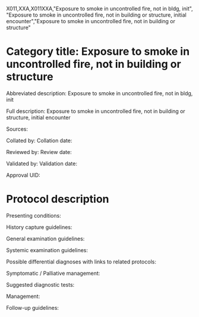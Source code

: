 X011,XXA,X011XXA,"Exposure to smoke in uncontrolled fire, not in bldg, init", "Exposure to smoke in uncontrolled fire, not in building or structure, initial encounter","Exposure to smoke in uncontrolled fire, not in building or structure"
# Category title: Exposure to smoke in uncontrolled fire, not in building or structure

Abbreviated description: Exposure to smoke in uncontrolled fire, not in bldg, init

Full description: Exposure to smoke in uncontrolled fire, not in building or structure, initial encounter

Sources:

Collated by:
Collation date:

Reviewed by:
Review date:

Validated by:
Validation date:

Approval UID:

# Protocol description

Presenting conditions:

History capture guidelines:

General examination guidelines:

Systemic examination guidelines:

Possible differential diagnoses with links to related protocols:

Symptomatic / Palliative management:

Suggested diagnostic tests:

Management:

Follow-up guidelines:
